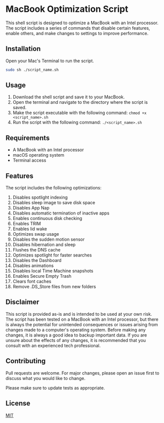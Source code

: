# MacBook Optimization Script

This shell script is designed to optimize a MacBook with an Intel processor. The script includes a series of commands that disable certain features, enable others, and make changes to settings to improve performance.

## Installation

Open your Mac's Terminal to run the script.

```bash
sudo sh ./script_name.sh
```

## Usage

1. Download the shell script and save it to your MacBook.
2. Open the terminal and navigate to the directory where the script is saved.
3. Make the script executable with the following command:
   `chmod +x <script_name>.sh`
4. Run the script with the following command:
   `./<script_name>.sh`

## Requirements

-   A MacBook with an Intel processor
-   macOS operating system
-   Terminal access

## Features

The script includes the following optimizations:

1. Disables spotlight indexing
2. Disables sleep image to save disk space
3. Disables App Nap
4. Disables automatic termination of inactive apps
5. Enables continuous disk checking
6. Enables TRIM
7. Enables lid wake
8. Optimizes swap usage
9. Disables the sudden motion sensor
10. Disables hibernation and sleep
11. Flushes the DNS cache
12. Optimizes spotlight for faster searches
13. Disables the Dashboard
14. Disables animations
15. Disables local Time Machine snapshots
16. Enables Secure Empty Trash
17. Clears font caches
18. Remove .DS_Store files from new folders

## Disclaimer

This script is provided as-is and is intended to be used at your own risk. The script has been tested on a MacBook with an Intel processor, but there is always the potential for unintended consequences or issues arising from changes made to a computer's operating system. Before making any changes, it is always a good idea to backup important data. If you are unsure about the effects of any changes, it is recommended that you consult with an experienced tech professional.

## Contributing

Pull requests are welcome. For major changes, please open an issue first
to discuss what you would like to change.

Please make sure to update tests as appropriate.

## License

[MIT](https://choosealicense.com/licenses/mit/)
